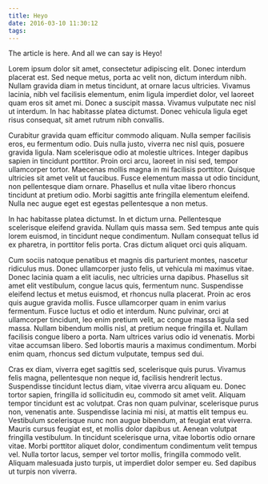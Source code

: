 ```yaml
---
title: Heyo
date: 2016-03-10 11:30:12
tags:
---
```

The article is here. And all we can say is Heyo!
<!-- more -->
Lorem ipsum dolor sit amet, consectetur adipiscing elit. Donec interdum placerat est. Sed neque metus, porta ac velit non, dictum interdum nibh. Nullam gravida diam in metus tincidunt, at ornare lacus ultricies. Vivamus lacinia, nibh vel facilisis elementum, enim ligula imperdiet dolor, vel laoreet quam eros sit amet mi. Donec a suscipit massa. Vivamus vulputate nec nisl ut interdum. In hac habitasse platea dictumst. Donec vehicula ligula eget risus consequat, sit amet rutrum nibh convallis.

Curabitur gravida quam efficitur commodo aliquam. Nulla semper facilisis eros, eu fermentum odio. Duis nulla justo, viverra nec nisl quis, posuere gravida ligula. Nam scelerisque odio at molestie ultrices. Integer dapibus sapien in tincidunt porttitor. Proin orci arcu, laoreet in nisi sed, tempor ullamcorper tortor. Maecenas mollis magna in mi facilisis porttitor. Quisque ultricies sit amet velit ut faucibus. Fusce elementum massa ut odio tincidunt, non pellentesque diam ornare. Phasellus et nulla vitae libero rhoncus tincidunt at pretium odio. Morbi sagittis ante fringilla elementum eleifend. Nulla nec augue eget est egestas pellentesque a non metus.

In hac habitasse platea dictumst. In et dictum urna. Pellentesque scelerisque eleifend gravida. Nullam quis massa sem. Sed tempus ante quis lorem euismod, in tincidunt neque condimentum. Nullam consequat tellus id ex pharetra, in porttitor felis porta. Cras dictum aliquet orci quis aliquam.

Cum sociis natoque penatibus et magnis dis parturient montes, nascetur ridiculus mus. Donec ullamcorper justo felis, ut vehicula mi maximus vitae. Donec lacinia quam a elit iaculis, nec ultricies urna dapibus. Phasellus sit amet elit vestibulum, congue lacus quis, fermentum nunc. Suspendisse eleifend lectus et metus euismod, et rhoncus nulla placerat. Proin ac eros quis augue gravida mollis. Fusce ullamcorper quam in enim varius fermentum. Fusce luctus et odio et interdum. Nunc pulvinar, orci at ullamcorper tincidunt, leo enim pretium velit, ac congue massa ligula sed massa. Nullam bibendum mollis nisl, at pretium neque fringilla et. Nullam facilisis congue libero a porta. Nam ultrices varius odio id venenatis. Morbi vitae accumsan libero. Sed lobortis mauris a maximus condimentum. Morbi enim quam, rhoncus sed dictum vulputate, tempus sed dui.

Cras ex diam, viverra eget sagittis sed, scelerisque quis purus. Vivamus felis magna, pellentesque non neque id, facilisis hendrerit lectus. Suspendisse tincidunt lectus diam, vitae viverra arcu aliquam eu. Donec tortor sapien, fringilla id sollicitudin eu, commodo sit amet velit. Aliquam tempor tincidunt est ac volutpat. Cras non quam pulvinar, scelerisque purus non, venenatis ante. Suspendisse lacinia mi nisi, at mattis elit tempus eu. Vestibulum scelerisque nunc non augue bibendum, at feugiat erat viverra. Mauris cursus feugiat est, et mollis dolor dapibus ut. Aenean volutpat fringilla vestibulum. In tincidunt scelerisque urna, vitae lobortis odio ornare vitae. Morbi porttitor aliquet dolor, condimentum condimentum velit tempus vel. Nulla tortor lacus, semper vel tortor mollis, fringilla commodo velit. Aliquam malesuada justo turpis, ut imperdiet dolor semper eu. Sed dapibus ut turpis non viverra.